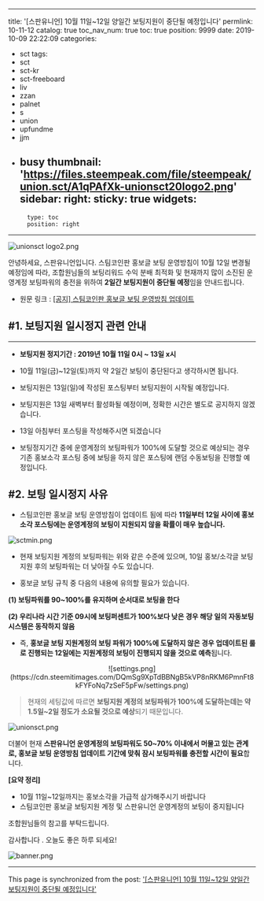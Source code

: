 
---
title: '[스판유니언] 10월 11일~12일 양일간 보팅지원이 중단될 예정입니다'
permlink: 10-11-12
catalog: true
toc_nav_num: true
toc: true
position: 9999
date: 2019-10-09 22:22:09
categories:
- sct
tags:
- sct
- sct-kr
- sct-freeboard
- liv
- zzan
- palnet
- s
- union
- upfundme
- jjm
- busy
thumbnail: 'https://files.steempeak.com/file/steempeak/union.sct/A1qPAfXk-unionsct20logo2.png'
sidebar:
    right:
        sticky: true
widgets:
    -
        type: toc
        position: right
---


![unionsct logo2.png](https://files.steempeak.com/file/steempeak/union.sct/A1qPAfXk-unionsct20logo2.png)


안녕하세요, 스판유니언입니다. 스팀코인판 홍보글 보팅 운영방침이 10월 12일 변경될 예정임에 따라, 조합원님들의 보팅리워드 수익 분배 최적화 및 현재까지 많이 소진된 운영계정 보팅파워의 충전을 위하여 **2일간 보팅지원이 중단될 예정**임을 안내드립니다.

- 원문 링크 : [[공지] 스팀코인판 홍보글 보팅 운영방침 업데이트](https://www.steemcoinpan.com/sct/@jacobyu/3dgpl7)


## #1. 보팅지원 일시정지 관련 안내
---

- **보팅지원 정지기간 : 2019년 10월 11일 0시 ~ 13일 x시**

- 10월 11일(금)~12일(토)까지 약 2일간 보팅이 중단된다고 생각하시면 됩니다.

- 보팅지원은 13일(일)에 작성된 포스팅부터 보팅지원이 시작될 예정입니다.

- 보팅지원은 13일 새벽부터 활성화될 예정이며, 정확한 시간은 별도로 공지하지 않겠습니다.

- 13일 아침부터 포스팅을 작성해주시면 되겠습니다

- 보팅정지기간 중에 운영계정의 보팅파워가 100%에 도달할 것으로 예상되는 경우 기존 홍보소각 포스팅 중에 보팅을 하지 않은 포스팅에 랜덤 수동보팅을 진행할 예정입니다.

## #2. 보팅 일시정지 사유

- 스팀코인판 홍보글 보팅 운영방침이 업데이트 됨에 따라 **11일부터 12일 사이에 홍보소각 포스팅에는 운영계정의 보팅이 지원되지 않을 확률이 매우 높습니다.**

![sctmin.png](https://cdn.steemitimages.com/DQmawHpqbr9ubajornBDwRkipLfy4wKEQUmww4d8Rba9bvC/sctmin.png)

- 현재 보팅지원 계정의 보팅파워는 위와 같은 수준에 있으며, 10일 홍보/소각글 보팅 지원 후의 보팅파워는 더 낮아질 수도 있습니다.

- 홍보글 보팅 규칙 중 다음의 내용에 유의할 필요가 있습니다.

**(1) 보팅파워를 90~100%를 유지하며 순서대로 보팅을 한다**

**(2) 우리나라 시간 기준 09시에 보팅퍼센트가 100%보다 낮은 경우 해당 일의 자동보팅 시스템은 동작하지 않음**

- 즉, **홍보글 보팅 지원계정의 보팅 파워가 100%에 도달하지 않은 경우 업데이트된 룰로 진행되는 12일에는 지원계정의 보팅이 진행되지 않을 것으로 예측**됩니다.

<center>![settings.png](https://cdn.steemitimages.com/DQmSg9XpTdBBNgB5kVP8nRKM6PmnFt8kFYFoNq7zSeF5pFw/settings.png)</center>

> 현재의 세팅값에 따르면 **보팅지원 계정의 보팅파워가 100%에 도달하는데는 약 1.5일~2일 정도가 소요될 것으로 예상**되기 때문입니다.

![unionsct.png](https://cdn.steemitimages.com/DQmQXpHsmoJrZLp7W2c3D8fnFxgcUXUZ5qt5oXm51iGzNBS/unionsct.png)

더불어 현재 **스판유니언 운영계정의 보팅파워도 50~70% 이내에서 머물고 있는 관계로, 홍보글 보팅 운영방침 업데이트 기간에 맞춰 잠시 보팅파워를 충전할 시간이 필요**합니다.

**[요약 정리]**
- 10월 11일~12일까지는 홍보소각을 가급적 삼가해주시기 바랍니다
- 스팀코인판 홍보글 보팅지원 계정 및 스판유니언 운영계정의 보팅이 중지됩니다


조합원님들의 참고를 부탁드립니다. 

감사합니다 . 오늘도 좋은 하루 되세요!





![banner.png](https://files.steempeak.com/file/steempeak/union.sct/9W8fB3ob-banner.png)

- - -

This page is synchronized from the post: ['[스판유니언] 10월 11일~12일 양일간 보팅지원이 중단될 예정입니다'](https://steemit.com/@donekim/10-11-12)
